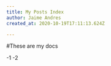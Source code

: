 ```yaml
---
title: My Posts Index
author: Jaime Andres
created_at: 2020-10-19T17:11:13.624Z

---
```

#These are my docs

-1
-2